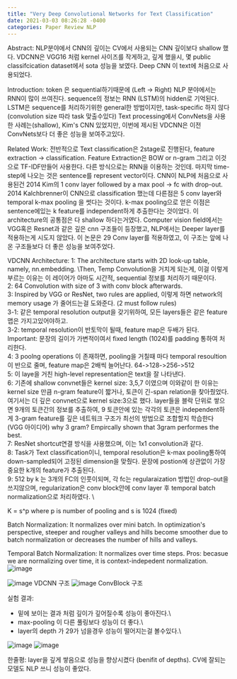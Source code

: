 ```yaml
---
title: "Very Deep Convolutional Networks for Text Classification"
date: 2021-03-03 08:26:28 -0400
categories: Paper Review NLP
---
```

Abstract: NLP분야에서 CNN의 깊이는 CV에서 사용되는 CNN 깊이보다 shallow 했다.  VDCNN은 VGG16 처럼 kernel 사이즈를 작게하고, 깊게 했을시, 
몇 public classifcication dataset에서 sota 성능을 보였다.  Deep CNN 이 text에 처음으로 사용되었다. 

Introduction:
token 은 sequential하기때문에 (Left -> Right) NLP 분야에서는 RNN이 많이 쓰여진다.  sequence의 정보는 RNN (LSTM)의 hidden로 기억된다.
LSTM은 sequence를 처리하기위한 general한 방법이지만, task-specific 하지 않다 (convolution size 따라 task 맞출수있다)
Text processing에서 ConvNets을 사용한 사례는(shallow), Kim's CNN 있었지만, 이번에 제시된 VDCNN은 이전 ConvNets보다 더 좋은 성능을 보여주고있다.


Related Work:
전반적으로 Text classification은 2stage로 진행된다, feature extraction -> classification.  Feature Extraction은 BOW or n-gram 그리고 이것으로 TF-IDF만들어 사용한다.
다른 방식으로는 RNN을 이용하는 것인데.  마지막 time-step에 나오는 것은 sentence를 represent vector이다. 
CNN이 NLP에 처음으로 사용된건 2014 Kim의 1 conv layer followed by a max pool -> fc with drop-out.   2014 Kalchbrenner이 CNN으로 classification 했는데 다른점은 5 conv layer와 temporal k-max pooling 을 썻다는 것이다.  k-max pooling으로 얻은 이점은 sentence에있는 k feature를 independent하게 추출한다는 것이었다.  이 architecture의 공통점은 다 shallow 하다는거였다.
Computer vision field에서는 VGG혹은 Resnet과 같은 깊은 cnn 구조들이 등장했고, NLP에서는 Deeper layer를 적용하는게 시도지 않았다.  이 논문은 29 Conv layer를 적용하였고, 이 구조는 앞에 나온 구조들보다 더 좋은 성능을 보여주었다.

VDCNN Architecture:
1: The architecture starts with 2D look-up table, namely, nn.embedding. \Then, Temp Convolution을 거치게 되는게, 이걸 이렇게 부르는 이유는 이 레이어가 아마도 시간적, sequential 정보를 처리하기 때문이다. \
2: 64 Convolution with size of 3 with conv block afterwards.  \
3: Inspired by VGG or ResNet, two rules are applied, 이렇게 하면 network의 memory usage 가 줄어드는걸 도와준다. (2 must follow rules)\
  3-1: 같은 temporal resolution output을 갖기위하여, 모든 layers들은 같은 feature맵은 가지고있어야하고. \
  3-2: temporal resolution이 반토막이 될때, feature map은 두배가 된다.\
Important: 문장의 길이가 가변적이여서 fixed length (1024)를 padding 통하여 처리한다.\
4: 3 poolng operations 이 존재하면, pooling을 거칠때 마다 temporal resoultion이 반으로 줄며, feature map은 2배씩 늘어난다.   64->128->256->512\
5: 이 laye을 거친 high-level representation은 text을 잘 나타낸다.  \
6: 기존에 shallow convnet들은 kernel size: 3,5,7 이였으며 이와같이 한 이유는 kernel size 만큼 n-gram feature이 짧거나, 토큰이 긴-span relation을 찾아줬었다. 여기서는 더 깊은 convnet으로 kernel size:3으로 했다.  layer들을 블락 단위로 쌓으면 9개의 토큰간의 정보를 추출하여, 9 토큰안에 있는 각각의 토큰은 independent하게 3-gram feature를 깊은 네트워크 구조가 최선의 방법으로 조합할지 학습한다 (VGG 아이디어)  why 3 gram? Empircally shown that 3gram performes the best.\
7: ResNet shortcut연결 방식을 사용했으며, 이는 1x1 convolution과 같다.  \
8: Task가 Text classification이니, temporal resolution은 k-max pooling통하여  down-sampled되어 고정된 dimension을 맞췄다. 문장에 postion에 상관없이 가장 중요한 k개의 feature가 추출된다.   \
9: 512 by k 는 3개의 FC의 인풋이되며, 각 fc는 regularaization 방법인 drop-out을 쓰지않으며, regularization은 conv block안에 conv layer 후 temporal batch normalization으로 처리하였다. \

K = s^p  where p is number of pooling and s is 1024 (fixed)

Batch Normalization:
It normalizes over mini batch.
In optimization's perspective, steeper and rougher valleys and hills become smoother due to batch normalization or decreases the number of hills and valleys.

Temporal Batch Normalization: 
It normalizes over time steps.
Pros:  becasue we are normalizing over time, it is context-indepedent normalization.  
![image](https://user-images.githubusercontent.com/36841216/109766492-95045000-7c39-11eb-85b6-3671f5f2fd74.png)





![image](https://user-images.githubusercontent.com/36841216/109649190-e9a6bd00-7b9e-11eb-96fb-391d2a05748e.png)
VDCNN 구조
![image](https://user-images.githubusercontent.com/36841216/109649527-646fd800-7b9f-11eb-8cde-49d56da70622.png)
ConvBlock 구조

실험 결과:
- 밑에 보이는 결과 처럼 깊이가 깊어질수록 성능이 좋아진다.\
- max-pooling 이 다른 풀링보다 성능이 더 좋다.\
- layer의 depth 가 29가 넘을경우 성능이 떨어지는걸 볼수있다.\

![image](https://user-images.githubusercontent.com/36841216/110096911-c6b81b00-7de1-11eb-82d1-fa03f245ca35.png)
![image](https://user-images.githubusercontent.com/36841216/110097037-efd8ab80-7de1-11eb-82f7-0fca612debc7.png)

한줄평: layer을 깊게 쌓음으로 성능을 향상시켰다 (benifit of depths). CV에 잘되는 모델도 NLP 쓰니 성능이 좋았다.

